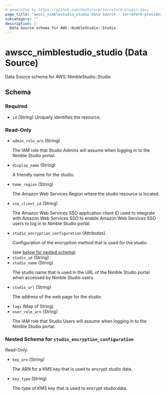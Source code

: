 ```yaml
---
# generated by https://github.com/hashicorp/terraform-plugin-docs
page_title: "awscc_nimblestudio_studio Data Source - terraform-provider-awscc"
subcategory: ""
description: |-
  Data Source schema for AWS::NimbleStudio::Studio
---
```


# awscc_nimblestudio_studio (Data Source)

Data Source schema for AWS::NimbleStudio::Studio



<!-- schema generated by tfplugindocs -->
## Schema

### Required

- `id` (String) Uniquely identifies the resource.

### Read-Only

- `admin_role_arn` (String) <p>The IAM role that Studio Admins will assume when logging in to the Nimble Studio portal.</p>
- `display_name` (String) <p>A friendly name for the studio.</p>
- `home_region` (String) <p>The Amazon Web Services Region where the studio resource is located.</p>
- `sso_client_id` (String) <p>The Amazon Web Services SSO application client ID used to integrate with Amazon Web Services SSO to enable Amazon Web Services SSO users to log in to Nimble Studio portal.</p>
- `studio_encryption_configuration` (Attributes) <p>Configuration of the encryption method that is used for the studio.</p> (see [below for nested schema](#nestedatt--studio_encryption_configuration))
- `studio_id` (String)
- `studio_name` (String) <p>The studio name that is used in the URL of the Nimble Studio portal when accessed by Nimble Studio users.</p>
- `studio_url` (String) <p>The address of the web page for the studio.</p>
- `tags` (Map of String)
- `user_role_arn` (String) <p>The IAM role that Studio Users will assume when logging in to the Nimble Studio portal.</p>

<a id="nestedatt--studio_encryption_configuration"></a>
### Nested Schema for `studio_encryption_configuration`

Read-Only:

- `key_arn` (String) <p>The ARN for a KMS key that is used to encrypt studio data.</p>
- `key_type` (String) <p>The type of KMS key that is used to encrypt studio data.</p>
